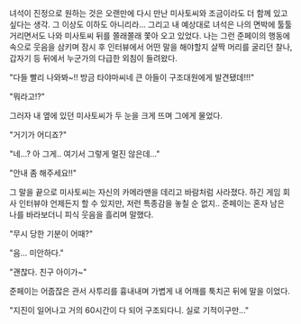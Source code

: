 녀석이 진정으로 원하는 것은 오랜만에 다시 만난 미사토씨와 조금이라도 더 함께 있고 싶다는 생각. 그 이상도 이하도 아니리라... 
그리고 내 예상대로 녀석은 나의 면박에 툴툴 거리면서도 나와 미사토씨 뒤를 쫄래쫄래 쫓아 오고 있었다. 
나는 그런 준페이의 행동에 속으로 웃음을 삼키며 잠시 후 인터뷰에서 어떤 말을 해야할지 살짝 머리를 굴리던 찰나, 갑자기 등 뒤에서 누군가의 다급한 외침이 들려왔다. 

"다들 빨리 나와봐~!! 방금 타야마씨네 큰 아들이 구조대원에게 발견됐데!!!" 

"뭐라고!?" 

그러자 내 옆에 있던 미사토씨가 두 눈을 크게 뜨며 그에게 물었다. 

"거기가 어디죠?" 

"네...? 아 그게.. 여기서 그렇게 멀진 않은데..." 

"안내 좀 해주세요!!" 

그 말을 끝으로 미사토씨는 자신의 카메라맨을 데리고 바람처럼 사라졌다. 
하긴 게임 회사 인터뷰야 언제든지 할 수 있지만, 저런 특종감을 놓칠 순 없지.. 
준페이는 혼자 남은 나를 바라보더니 피식 웃음을 흘리며 말했다. 

"무시 당한 기분이 어때?" 

"음... 미안하다." 

"괜찮다. 친구 아이가~" 

준페이는 어줍잖은 관서 사투리를 흉내내며 가볍게 내 어깨를 툭치곤 뒤에 말을 이었다. 

"지진이 일어나고 거의 60시간이 다 되어 구조되다니. 실로 기적이구만..." 